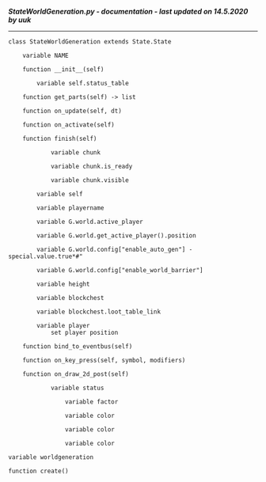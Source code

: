 ***StateWorldGeneration.py - documentation - last updated on 14.5.2020 by uuk***
___

    class StateWorldGeneration extends State.State

        variable NAME

        function __init__(self)

            variable self.status_table

        function get_parts(self) -> list

        function on_update(self, dt)

        function on_activate(self)

        function finish(self)

                variable chunk

                variable chunk.is_ready

                variable chunk.visible

            variable self

            variable playername

            variable G.world.active_player

            variable G.world.get_active_player().position

            variable G.world.config["enable_auto_gen"] - special.value.true*#"

            variable G.world.config["enable_world_barrier"]

            variable height

            variable blockchest

            variable blockchest.loot_table_link

            variable player
                set player position

        function bind_to_eventbus(self)

        function on_key_press(self, symbol, modifiers)

        function on_draw_2d_post(self)

                variable status

                    variable factor

                    variable color

                    variable color

                    variable color

    variable worldgeneration

    function create()